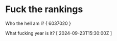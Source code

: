 # Fuck the rankings

Who the hell am I?
{ 6037020 }

What fucking year is it?
[ 2024-09-23T15:30:00Z ]
